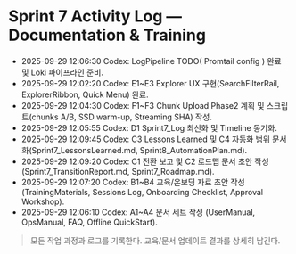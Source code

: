 # Sprint 7 Activity Log — Documentation & Training
- 2025-09-29 12:06:30 Codex: LogPipeline TODO( Promtail config ) 완료 및 Loki 파이프라인 준비.
- 2025-09-29 12:02:20 Codex: E1~E3 Explorer UX 구현(SearchFilterRail, ExplorerRibbon, Quick Menu) 완료.
- 2025-09-29 12:04:30 Codex: F1~F3 Chunk Upload Phase2 계획 및 스크립트(chunks A/B, SSD warm-up, Streaming SHA) 작성.
- 2025-09-29 12:05:55 Codex: D1 Sprint7_Log 최신화 및 Timeline 동기화.
- 2025-09-29 12:09:45 Codex: C3 Lessons Learned 및 C4 자동화 범위 문서화(Sprint7_LessonsLearned.md, Sprint8_AutomationPlan.md).
- 2025-09-29 12:09:20 Codex: C1 전환 보고 및 C2 로드맵 문서 초안 작성(Sprint7_TransitionReport.md, Sprint7_Roadmap.md).
- 2025-09-29 12:07:20 Codex: B1~B4 교육/온보딩 자료 초안 작성 (TrainingMaterials, Sessions Log, Onboarding Checklist, Approval Workshop).
- 2025-09-29 12:06:10 Codex: A1~A4 문서 세트 작성 (UserManual, OpsManual, FAQ, Offline QuickStart).

> 모든 작업 과정과 로그를 기록한다. 교육/문서 업데이트 결과를 상세히 남긴다.

